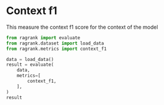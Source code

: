 # Context f1

This measure the context f1 score for the context of the model

```python 
from ragrank import evaluate
from ragrank.dataset import load_data
from ragrank.metrics import context_f1

data = load_data()
result = evaluate(
    data,
    metrics=[
        context_f1,
    ],
)
result
```